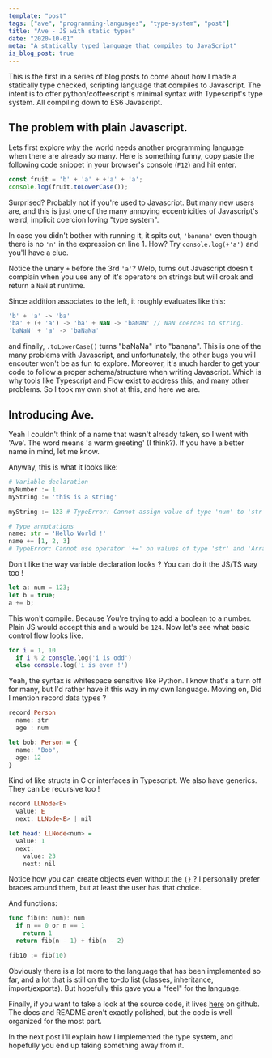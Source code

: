 ```yaml
---
template: "post" 
tags: ["ave", "programming-languages", "type-system", "post"]
title: "Ave - JS with static types"
date: "2020-10-01"
meta: "A statically typed language that compiles to JavaScript"
is_blog_post: true
---
```


This is the first in a series of blog posts to come about how I made a statically type checked, scripting
language that compiles to Javascript. The intent is to offer python/coffeescript's minimal syntax
with Typescript's type system. All compiling down to ES6 Javascript.

## The problem with plain Javascript.

Lets first explore _why_ the world needs another programming language when there are already so many.
Here is something funny, copy paste the following code snippet in your browser's console (`F12`) and
hit enter.

```js
const fruit = 'b' + 'a' + +'a' + 'a';
console.log(fruit.toLowerCase());
```

Surprised?
Probably not if you're used to Javascript. But many new users are, and this is just one of the many annoying eccentricities
of Javascript's weird, implicit coercion loving "type system".

In case you didn't bother with running it, it spits out, `'banana'` even though there is no `'n'` in the expression on line 1.
How? Try `console.log(+'a')` and you'll have a clue.

Notice the unary `+` before the 3rd `'a'`? Welp, turns out Javascript doesn't complain when you use any of it's operators on
strings but will croak and return a `NaN` at runtime.

Since addition associates to the left, it roughly evaluates like this:

```js
'b' + 'a' -> 'ba'
'ba' + (+ 'a') -> 'ba' + NaN -> 'baNaN' // NaN coerces to string.
'baNaN' + 'a' -> 'baNaNa'
```

and finally, `.toLowerCase()` turns "baNaNa" into "banana". This is one of the many problems with Javascript,
and unfortunately, the other bugs you will encouter won't be as fun to explore. Moreover, it's much harder to get your code to
follow a proper schema/structure when writing Javascript. Which is why tools like Typescript and Flow exist to address this, and many other
problems. So I took my own shot at this, and here we are.

## Introducing Ave.

Yeah I couldn't think of a name that wasn't already taken, so I went with 'Ave'. The word means 'a warm greeting' (I think?).
If you have a better name in mind, let me know.

Anyway, this is what it looks like:

```py
# Variable declaration
myNumber := 1
myString := 'this is a string'

myString := 123 # TypeError: Cannot assign value of type 'num' to 'str'.

# Type annotations
name: str = 'Hello World !'
name += [1, 2, 3]
# TypeError: Cannot use operator '+=' on values of type 'str' and 'Array<num>'
```

Don't like the way variable declaration looks ? You can do it the JS/TS way too !

```ts
let a: num = 123;
let b = true;
a += b;
```

This won't compile. Because You're trying to add a boolean to a number.
Plain JS would accept this and `a` would be `124`. Now let's see what basic control flow looks like.

```lua
for i = 1, 10
  if i % 2 console.log('i is odd')
  else console.log('i is even !')
```

Yeah, the syntax is whitespace sensitive like Python. I know that's a turn off for many, but I'd
rather have it this way in my own language. Moving on,
Did I mention record data types ?

```hs
record Person
  name: str
  age : num

let bob: Person = {
  name: "Bob",
  age: 12
}
```

Kind of like structs in C or interfaces in Typescript.
We also have generics.
They can be recursive too !

```hs
record LLNode<E>
  value: E
  next: LLNode<E> | nil

let head: LLNode<num> =
  value: 1
  next:
    value: 23
    next: nil
```

Notice how you can create objects even without the `{}` ? I personally prefer braces around them,
but at least the user has that choice.

And functions:

```go
func fib(n: num): num
  if n == 0 or n == 1
    return 1
  return fib(n - 1) + fib(n - 2)

fib10 := fib(10)
```

Obviously there is a lot more to the language that has been implemented so far,
and a lot that is still on the to-do list (classes, inheritance, import/exports). But hopefully
this gave you a "feel" for the language.

Finally, if you want to take a look at the source code, it lives [here](https://github.com/srijan-paul/AveTS) on github.
The docs and README aren't exactly polished, but the code is well organized for the most part.

In the next post I'll explain how I implemented the type system, and hopefully you end up taking something away from it.
